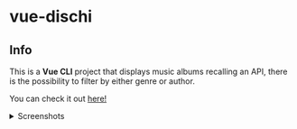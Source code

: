 # vue-dischi

## Info
This is a **Vue CLI** project that displays music albums recalling an API, there is the possibility to filter by either genre or author.

You can check it out <a href="https://lucid-mestorf-9bc810.netlify.app">here!</a>

<details>
  <summary>Screenshots</summary><details>
  <img src="https://i.imgur.com/jshDyKE.png" name="1">
  <img src="https://i.imgur.com/fxFq5rG.png" name="2">
</details>
  
``` 
## Project setup
```
npm install
```

### Compiles and hot-reloads for development
```
npm run serve
```
